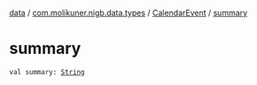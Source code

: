 [data](../../index.md) / [com.molikuner.nigb.data.types](../index.md) / [CalendarEvent](index.md) / [summary](./summary.md)

# summary

`val summary: `[`String`](https://kotlinlang.org/api/latest/jvm/stdlib/kotlin/-string/index.html)